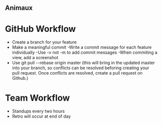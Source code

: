 ## Animaux

# GitHub Workflow
  
* Create a branch for your feature
* Make a meaningful commit
  -Write a commit message for each feature individually
  -Use -v not -m to add commit messages
  -When commiting a view, add a screenshot
* Use git pull --rebase origin master (this will bring in the updated master into your branch, so conflicts can be resolved beforing creating your pull request. Once conflicts are resolved, create a pull request on Github.)

# Team Workflow
* Standups every two hours
* Retro will occur at end of day
